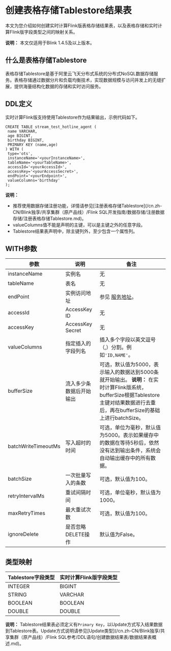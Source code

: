 # 创建表格存储Tablestore结果表

本文为您介绍如何创建实时计算Flink版表格存储结果表，以及表格存储和实时计算Flink版字段类型之间的映射关系。

**说明：** 本文仅适用于Blink 1.4.5及以上版本。

## 什么是表格存储Tablestore

表格存储Tablestore是基于阿里云飞天分布式系统的分布式NoSQL数据存储服务。表格存储通过数据分片和负载均衡技术，实现数据规模与访问并发上的无缝扩展，提供海量结构化数据的存储和实时访问服务。

## DDL定义

实时计算Flink版支持使用Tablestore作为结果输出，示例代码如下。

```
CREATE TABLE stream_test_hotline_agent (
 name VARCHAR,
 age BIGINT,
 birthday BIGINT,
 PRIMARY KEY (name,age)
) WITH (
 type='ots',
 instanceName='<yourInstanceName>',
 tableName='<yourTableName>',
 accessId='<yourAccessId>',
 accessKey='<yourAccessSecret>',
 endPoint='<yourEndpoint>',
 valueColumns='birthday'
); 
```

**说明：**

-   推荐使用数据存储注册功能，详情请参见[注册表格存储Tablestore](/cn.zh-CN/Blink独享/共享集群（原产品线）/Flink SQL开发指南/数据存储/注册数据存储/注册表格存储Tablestore.md)。
-   valueColumns值不能是声明的主键，可以是主键之外的任意字段。
-   Tablestore结果表声明中，除主键列外，至少包含一个属性列。

## WITH参数

|参数|说明|备注|
|--|--|--|
|instanceName|实例名|无|
|tableName|表名|无|
|endPoint|实例访问地址|参见 [服务地址](/cn.zh-CN/功能介绍/基础概念/服务地址.md)。|
|accessId|AccessKey ID|无|
|accessKey|AccessKey Secret|无|
|valueColumns|指定插入的字段列名|插入多个字段以英文逗号（,）分割。例如`'ID,NAME'`。|
|bufferSize|流入多少条数据后开始输出|可选，默认值为5000，表示输入的数据达到5000条就开始输出。 **说明：** 在实时计算Flink版系统，bufferSize根据Tablestore主键对结果数据进行去重后，再在bufferSize的基础上进行batchSize。 |
|batchWriteTimeoutMs|写入超时的时间|可选，单位为毫秒，默认值为5000。表示如果缓存中的数据在等待5秒后，依然没有达到输出条件，系统会自动输出缓存中的所有数据。|
|batchSize|一次批量写入的条数|可选，默认值为100。|
|retryIntervalMs|重试间隔时间|可选，单位毫秒，默认值为1000。|
|maxRetryTimes|最大重试次数|可选，默认值为100。|
|ignoreDelete|是否忽略DELETE操作|默认值为False。|

## 类型映射

|Tablestore字段类型|实时计算Flink版字段类型|
|--------------|--------------|
|INTEGER|BIGINT|
|STRING|VARCHAR|
|BOOLEAN|BOOLEAN|
|DOUBLE|DOUBLE|

**说明：** Tablestore结果表必须定义有`Primary Key`，以Update方式写入结果数据到Tablestore表。Update方式说明请参见[Update类型](/cn.zh-CN/Blink独享/共享集群（原产品线）/Flink SQL参考/DDL语句/创建数据结果表/数据结果表概述.md)。

